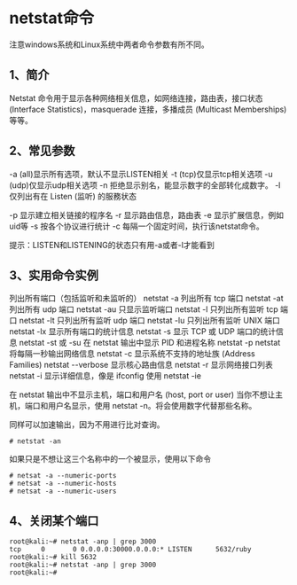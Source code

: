 # netstat命令

注意windows系统和Linux系统中两者命令参数有所不同。

## 1、简介
Netstat 命令用于显示各种网络相关信息，如网络连接，路由表，接口状态 (Interface Statistics)，masquerade 连接，多播成员 (Multicast Memberships) 等等。

## 2、常见参数
-a (all)显示所有选项，默认不显示LISTEN相关
-t (tcp)仅显示tcp相关选项
-u (udp)仅显示udp相关选项
-n 拒绝显示别名，能显示数字的全部转化成数字。
-l 仅列出有在 Listen (监听) 的服務状态

-p 显示建立相关链接的程序名
-r 显示路由信息，路由表
-e 显示扩展信息，例如uid等
-s 按各个协议进行统计
-c 每隔一个固定时间，执行该netstat命令。

提示：LISTEN和LISTENING的状态只有用-a或者-l才能看到

## 3、实用命令实例
列出所有端口（包括监听和未监听的） netstat -a
列出所有 tcp 端口 netstat -at
列出所有 udp 端口 netstat -au
只显示监听端口 netstat -l
只列出所有监听 tcp 端口 netstat -lt
只列出所有监听 udp 端口 netstat -lu
只列出所有监听 UNIX 端口 netstat -lx
显示所有端口的统计信息 netstat -s
显示 TCP 或 UDP 端口的统计信息 netstat -st 或 -su
在 netstat 输出中显示 PID 和进程名称 netstat -p
netstat 将每隔一秒输出网络信息 netstat -c
显示系统不支持的地址族 (Address Families) netstat --verbose
显示核心路由信息 netstat -r
显示网络接口列表 netstat -i
显示详细信息，像是 ifconfig 使用 netstat -ie

在 netstat 输出中不显示主机，端口和用户名 (host, port or user)
当你不想让主机，端口和用户名显示，使用 netstat -n。将会使用数字代替那些名称。

同样可以加速输出，因为不用进行比对查询。
```
# netstat -an
```

如果只是不想让这三个名称中的一个被显示，使用以下命令
```
# netsat -a --numeric-ports
# netsat -a --numeric-hosts
# netsat -a --numeric-users
```

## 4、关闭某个端口
```
root@kali:~# netstat -anp | grep 3000
tcp     0       0 0.0.0.0:30000.0.0.0:* LISTEN      5632/ruby
root@kali:~# kill 5632
root@kali:~# netstat -anp | grep 3000
root@kali:~#
```

